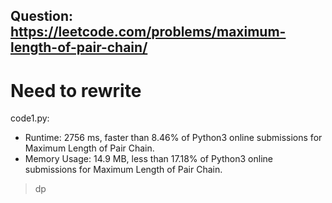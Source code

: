 ## Question: https://leetcode.com/problems/maximum-length-of-pair-chain/

# Need to rewrite

code1.py:
* Runtime: 2756 ms, faster than 8.46% of Python3 online submissions for Maximum Length of Pair Chain.
* Memory Usage: 14.9 MB, less than 17.18% of Python3 online submissions for Maximum Length of Pair Chain.
> dp